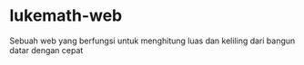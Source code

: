 # lukemath-web
Sebuah web yang berfungsi untuk menghitung luas dan keliling dari bangun datar dengan cepat
